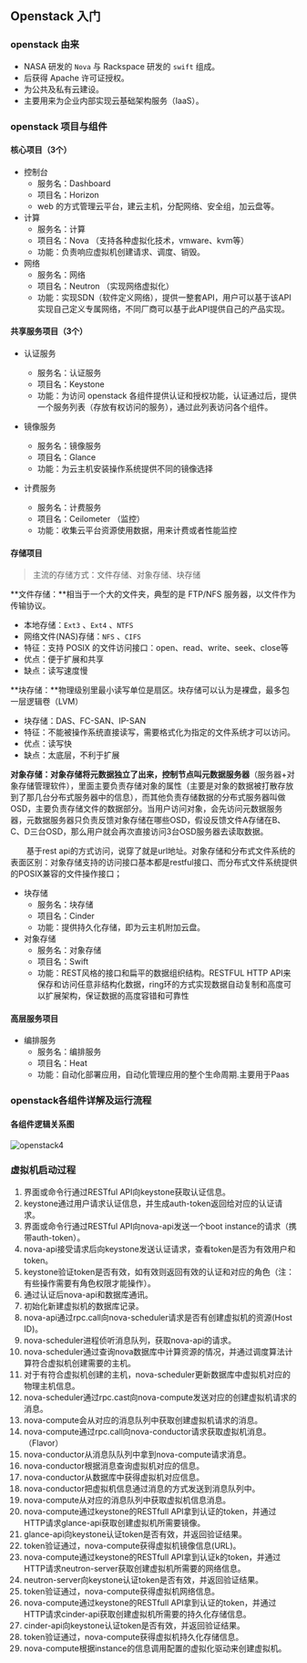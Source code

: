 ## Openstack 入门

### openstack 由来

- NASA 研发的 `Nova` 与 Rackspace 研发的 `swift` 组成。
- 后获得 Apache 许可证授权。
- 为公共及私有云建设。
- 主要用来为企业内部实现云基础架构服务（IaaS）。



### openstack 项目与组件

#### 核心项目（3个）

- 控制台
  - 服务名：Dashboard
  - 项目名：Horizon
  - web 的方式管理云平台，建云主机，分配网络、安全组，加云盘等。
- 计算
  - 服务名：计算
  - 项目名：Nova （支持各种虚拟化技术，vmware、kvm等）
  - 功能：负责响应虚拟机创建请求、调度、销毁。
- 网络
  - 服务名：网络
  - 项目名：Neutron （实现网络虚拟化）
  - 功能：实现SDN（软件定义网络），提供一整套API，用户可以基于该API实现自己定义专属网络，不同厂商可以基于此API提供自己的产品实现。



#### 共享服务项目（3个）

- 认证服务
  - 服务名：认证服务
  - 项目名：Keystone 
  - 功能：为访问 openstack 各组件提供认证和授权功能，认证通过后，提供一个服务列表（存放有权访问的服务），通过此列表访问各个组件。
- 镜像服务
  - 服务名：镜像服务
  - 项目名：Glance
  - 功能：为云主机安装操作系统提供不同的镜像选择

- 计费服务
  - 服务名：计费服务
  - 项目名：Ceilometer （监控）
  - 功能：收集云平台资源使用数据，用来计费或者性能监控

#### 存储项目

> 主流的存储方式：文件存储、对象存储、块存储

**文件存储：**相当于一个大的文件夹，典型的是 FTP/NFS 服务器，以文件作为传输协议。

- 本地存储：`Ext3` 、`Ext4`  、`NTFS` 
- 网络文件(NAS)存储：`NFS`  、`CIFS` 
- 特征：支持 POSIX 的文件访问接口：open、read、write、seek、close等
- 优点：便于扩展和共享
- 缺点：读写速度慢

**块存储：**物理级别里最小读写单位是扇区。块存储可以认为是裸盘，最多包一层逻辑卷（LVM）

- 块存储：DAS、FC-SAN、IP-SAN
- 特征：不能被操作系统直接读写，需要格式化为指定的文件系统才可以访问。
- 优点：读写快
- 缺点：太底层，不利于扩展

**对象存储：**对象存储将元数据独立了出来，控制节点叫**元数据服务器**（服务器+对象存储管理软件），里面主要负责存储对象的属性（主要是对象的数据被打散存放到了那几台分布式服务器中的信息），而其他负责存储数据的分布式服务器叫做OSD，主要负责存储文件的数据部分。当用户访问对象，会先访问元数据服务器，元数据服务器只负责反馈对象存储在哪些OSD，假设反馈文件A存储在B、C、D三台OSD，那么用户就会再次直接访问3台OSD服务器去读取数据。

　　基于rest api的方式访问，说穿了就是url地址。对象存储和分布式文件系统的表面区别：对象存储支持的访问接口基本都是restful接口、而分布式文件系统提供的POSIX兼容的文件操作接口；



- 块存储
  - 服务名：块存储
  - 项目名：Cinder
  - 功能：提供持久化存储，即为云主机附加云盘。
- 对象存储
  - 服务名：对象存储
  - 项目名：Swift
  - 功能：REST风格的接口和扁平的数据组织结构。RESTFUL HTTP API来保存和访问任意非结构化数据，ring环的方式实现数据自动复制和高度可以扩展架构，保证数据的高度容错和可靠性

#### 高层服务项目

- 编排服务
  - 服务名：编排服务
  - 项目名：Heat
  - 功能：自动化部署应用，自动化管理应用的整个生命周期.主要用于Paas 



### openstack各组件详解及运行流程

#### 各组件逻辑关系图

![openstack4](C:\Users\10107\Desktop\openstack4.png)

### 虚拟机启动过程

1. 界面或命令行通过RESTful API向keystone获取认证信息。
2. keystone通过用户请求认证信息，并生成auth-token返回给对应的认证请求。
3. 界面或命令行通过RESTful API向nova-api发送一个boot instance的请求（携带auth-token）。
4. nova-api接受请求后向keystone发送认证请求，查看token是否为有效用户和token。
5. keystone验证token是否有效，如有效则返回有效的认证和对应的角色（注：有些操作需要有角色权限才能操作）。
6. 通过认证后nova-api和数据库通讯。
7. 初始化新建虚拟机的数据库记录。
8. nova-api通过rpc.call向nova-scheduler请求是否有创建虚拟机的资源(Host ID)。
9. nova-scheduler进程侦听消息队列，获取nova-api的请求。
10. nova-scheduler通过查询nova数据库中计算资源的情况，并通过调度算法计算符合虚拟机创建需要的主机。
11. 对于有符合虚拟机创建的主机，nova-scheduler更新数据库中虚拟机对应的物理主机信息。
12. nova-scheduler通过rpc.cast向nova-compute发送对应的创建虚拟机请求的消息。
13. nova-compute会从对应的消息队列中获取创建虚拟机请求的消息。
14. nova-compute通过rpc.call向nova-conductor请求获取虚拟机消息。（Flavor）
15. nova-conductor从消息队队列中拿到nova-compute请求消息。
16. nova-conductor根据消息查询虚拟机对应的信息。
17. nova-conductor从数据库中获得虚拟机对应信息。
18. nova-conductor把虚拟机信息通过消息的方式发送到消息队列中。
19. nova-compute从对应的消息队列中获取虚拟机信息消息。
20. nova-compute通过keystone的RESTfull API拿到认证的token，并通过HTTP请求glance-api获取创建虚拟机所需要镜像。
21. glance-api向keystone认证token是否有效，并返回验证结果。
22. token验证通过，nova-compute获得虚拟机镜像信息(URL)。
23. nova-compute通过keystone的RESTfull API拿到认证k的token，并通过HTTP请求neutron-server获取创建虚拟机所需要的网络信息。
24. neutron-server向keystone认证token是否有效，并返回验证结果。
25. token验证通过，nova-compute获得虚拟机网络信息。
26. nova-compute通过keystone的RESTfull API拿到认证的token，并通过HTTP请求cinder-api获取创建虚拟机所需要的持久化存储信息。
27. cinder-api向keystone认证token是否有效，并返回验证结果。
28. token验证通过，nova-compute获得虚拟机持久化存储信息。
29. nova-compute根据instance的信息调用配置的虚拟化驱动来创建虚拟机。